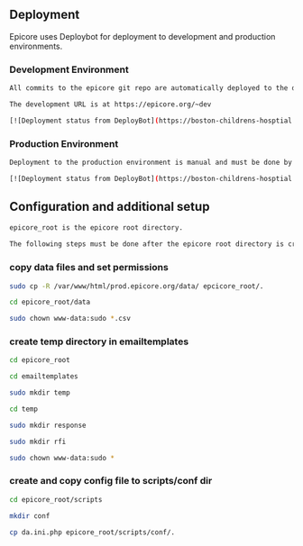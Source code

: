 ## Deployment

Epicore uses Deploybot for deployment to development and production environments.

### Development Environment

```sh
All commits to the epicore git repo are automatically deployed to the development environment.

The development URL is at https://epicore.org/~dev

[![Deployment status from DeployBot](https://boston-childrens-hosptial.deploybot.com/badge/23779030056625/85433.svg)](http://deploybot.com)

```

### Production Environment

```sh
Deployment to the production environment is manual and must be done by authorized users from the Deploybot dashboard.

[![Deployment status from DeployBot](https://boston-childrens-hosptial.deploybot.com/badge/02267418033975/87596.svg)](http://deploybot.com)

```


## Configuration and additional setup

```sh
epicore_root is the epicore root directory.
 
The following steps must be done after the epicore root directory is created from git clone or for the root directory on a web server.

```

### copy data files and set permissions

```sh
sudo cp -R /var/www/html/prod.epicore.org/data/ epcicore_root/.

cd epicore_root/data

sudo chown www-data:sudo *.csv
```

### create temp directory in emailtemplates

```sh
cd epicore_root

cd emailtemplates

sudo mkdir temp

cd temp

sudo mkdir response

sudo mkdir rfi

sudo chown www-data:sudo *
```

### create and copy config file to scripts/conf dir

```sh
cd epicore_root/scripts

mkdir conf

cp da.ini.php epicore_root/scripts/conf/.

```
